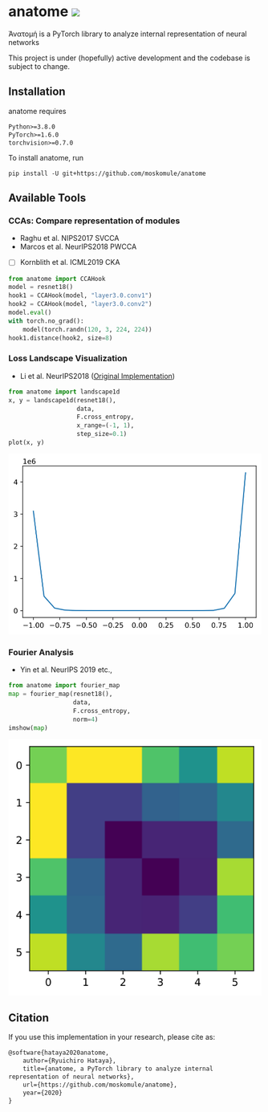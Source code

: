 # anatome ![](https://github.com/moskomule/anatome/workflows/pytest/badge.svg)

Ἀνατομή is a PyTorch library to analyze internal representation of neural networks

This project is under (hopefully) active development and the codebase is subject to change.

## Installation

anatome requires

```
Python>=3.8.0
PyTorch>=1.6.0
torchvision>=0.7.0
```

To install anatome, run

```
pip install -U git+https://github.com/moskomule/anatome
```

## Available Tools

###  CCAs: Compare representation of modules

- Raghu et al. NIPS2017 SVCCA
- Marcos et al. NeurIPS2018 PWCCA
- [ ] Kornblith et al. ICML2019 CKA
    
```python
from anatome import CCAHook
model = resnet18()
hook1 = CCAHook(model, "layer3.0.conv1")
hook2 = CCAHook(model, "layer3.0.conv2")
model.eval()
with torch.no_grad():
    model(torch.randn(120, 3, 224, 224))
hook1.distance(hook2, size=8)
```
    
### Loss Landscape Visualization

- Li et al. NeurIPS2018 ([Original Implementation](https://github.com/tomgoldstein/loss-landscape))

```python
from anatome import landscape1d
x, y = landscape1d(resnet18(),
                   data,
                   F.cross_entropy,
                   x_range=(-1, 1),
                   step_size=0.1)
plot(x, y)
```

![](assets/landscape.svg)

### Fourier Analysis

- Yin et al. NeurIPS 2019 etc.,

```python
from anatome import fourier_map
map = fourier_map(resnet18(),
                  data,
                  F.cross_entropy,
                  norm=4)
imshow(map)
```

![](assets/fourier.svg)

## Citation

If you use this implementation in your research, please cite as:

```
@software{hataya2020anatome,
    author={Ryuichiro Hataya},
    title={anatome, a PyTorch library to analyze internal representation of neural networks},
    url={https://github.com/moskomule/anatome},
    year={2020}
}
```